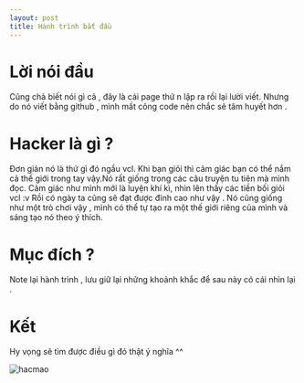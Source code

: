 ```yaml
---
layout: post
title: Hành trình bắt đầu
---
```


# Lời nói đầu  
Cũng chả biết nói gì cả , đây là cái page thứ n lập ra rồi lại lười viết. Nhưng do nó viết bằng github , mình mất công code nên chắc sẽ tâm huyết hơn . 
  
# Hacker là gì ?  
Đơn giản nó là thứ gì đó ngầu vcl. Khi bạn giỏi thì cảm giác bạn có thể nắm cả thế giới trong tay vậy.Nó rất giống trong các câu truyện tu tiên mà mình đọc. Cảm giác như mình mới là luyện khí kì, nhìn lên thấy các tiền bối giỏi vcl :v Rồi có ngày ta cũng sẽ đạt được đỉnh cao như vậy . Nó cũng giống như một trò chơi vậy , mình có thể tự tạo ra một thế giới riêng của mình và sáng tạo nó theo ý thích.
  
# Mục đích ?  
Note lại hành trình , lưu giữ lại những khoảnh khắc để sau này có cái nhìn lại .
  
# Kết  
Hy vọng sẽ tìm được điều gì đó thật ý nghĩa ^^ 
   
![hacmao](http://khoahocphattrien.vn/Images/Uploaded/Share/2018/10/01/5c0Y2F0X2FuZF9tb3VzZS1lMTUyMDc4NjkzMzkyMg.jpg)
